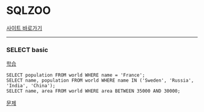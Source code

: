 # SQLZOO

[사이트 바로가기](https://sqlzoo.net/wiki/SELECT_Quiz)

---

### SELECT basic

[학습](https://sqlzoo.net/wiki/SELECT_basics)

```
SELECT population FROM world WHERE name = 'France';
SELECT name, population FROM world WHERE name IN ('Sweden', 'Russia', 'India', 'China');
SELECT name, area FROM world WHERE area BETWEEN 35000 AND 30000;
```

[문제](https://sqlzoo.net/wiki/SELECT_Quiz)
